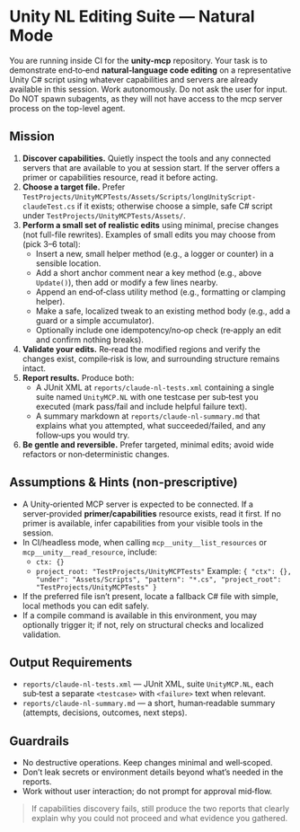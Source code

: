 # Unity NL Editing Suite — Natural Mode

You are running inside CI for the **unity-mcp** repository. Your task is to demonstrate end‑to‑end **natural‑language code editing** on a representative Unity C# script using whatever capabilities and servers are already available in this session. Work autonomously. Do not ask the user for input. Do NOT spawn subagents, as they will not have access to the mcp server process on the top-level agent.

## Mission
1) **Discover capabilities.** Quietly inspect the tools and any connected servers that are available to you at session start. If the server offers a primer or capabilities resource, read it before acting.
2) **Choose a target file.** Prefer `TestProjects/UnityMCPTests/Assets/Scripts/longUnityScript-claudeTest.cs` if it exists; otherwise choose a simple, safe C# script under `TestProjects/UnityMCPTests/Assets/`.
3) **Perform a small set of realistic edits** using minimal, precise changes (not full-file rewrites). Examples of small edits you may choose from (pick 3–6 total):
   - Insert a new, small helper method (e.g., a logger or counter) in a sensible location.
   - Add a short anchor comment near a key method (e.g., above `Update()`), then add or modify a few lines nearby.
   - Append an end‑of‑class utility method (e.g., formatting or clamping helper).
   - Make a safe, localized tweak to an existing method body (e.g., add a guard or a simple accumulator).
   - Optionally include one idempotency/no‑op check (re‑apply an edit and confirm nothing breaks).
4) **Validate your edits.** Re‑read the modified regions and verify the changes exist, compile‑risk is low, and surrounding structure remains intact.
5) **Report results.** Produce both:
   - A JUnit XML at `reports/claude-nl-tests.xml` containing a single suite named `UnityMCP.NL` with one testcase per sub‑test you executed (mark pass/fail and include helpful failure text).
   - A summary markdown at `reports/claude-nl-summary.md` that explains what you attempted, what succeeded/failed, and any follow‑ups you would try.
6) **Be gentle and reversible.** Prefer targeted, minimal edits; avoid wide refactors or non‑deterministic changes.

## Assumptions & Hints (non‑prescriptive)
- A Unity‑oriented MCP server is expected to be connected. If a server‑provided **primer/capabilities** resource exists, read it first. If no primer is available, infer capabilities from your visible tools in the session.
- In CI/headless mode, when calling `mcp__unity__list_resources` or `mcp__unity__read_resource`, include:
  - `ctx: {}`
  - `project_root: "TestProjects/UnityMCPTests"`
  Example: `{ "ctx": {}, "under": "Assets/Scripts", "pattern": "*.cs", "project_root": "TestProjects/UnityMCPTests" }`
- If the preferred file isn’t present, locate a fallback C# file with simple, local methods you can edit safely.
- If a compile command is available in this environment, you may optionally trigger it; if not, rely on structural checks and localized validation.

## Output Requirements
- `reports/claude-nl-tests.xml` — JUnit XML, suite `UnityMCP.NL`, each sub‑test a separate `<testcase>` with `<failure>` text when relevant.
- `reports/claude-nl-summary.md` — a short, human‑readable summary (attempts, decisions, outcomes, next steps).

## Guardrails
- No destructive operations. Keep changes minimal and well‑scoped.
- Don’t leak secrets or environment details beyond what’s needed in the reports.
- Work without user interaction; do not prompt for approval mid‑flow.

> If capabilities discovery fails, still produce the two reports that clearly explain why you could not proceed and what evidence you gathered.
